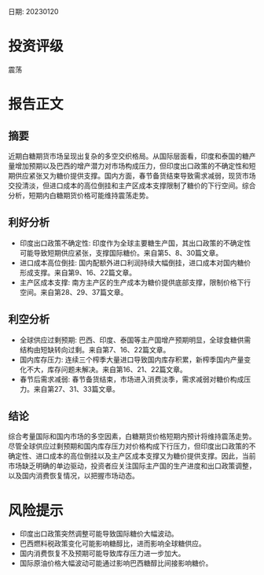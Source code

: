
日期: 20230120

# 投资评级

震荡

# 报告正文

## 摘要

近期白糖期货市场呈现出复杂的多空交织格局。从国际层面看，印度和泰国的糖产量增加预期以及巴西的增产潜力对市场构成压力，但印度出口政策的不确定性和短期供应紧张又为糖价提供支撑。国内方面，春节备货结束导致需求减弱，现货市场交投清淡，但进口成本的高位倒挂和主产区成本支撑限制了糖价的下行空间。综合分析，短期内白糖期货价格可能维持震荡走势。

## 利好分析

* 印度出口政策不确定性: 印度作为全球主要糖生产国，其出口政策的不确定性可能导致短期供应紧张，支撑国际糖价。来自第5、8、30篇文章。
* 进口成本高位倒挂: 国内配额外进口利润持续大幅倒挂，进口成本对国内糖价形成支撑。来自第9、16、22篇文章。
* 主产区成本支撑: 南方主产区的生产成本为糖价提供底部支撑，限制价格下行空间。来自第28、29、37篇文章。

## 利空分析

* 全球供应过剩预期: 巴西、印度、泰国等主产国增产预期明显，全球食糖供需结构由短缺转向过剩。来自第7、16、22篇文章。
* 国内库存压力: 连续三个榨季大量进口导致国内库存积累，新榨季国内产量变化不大，库存问题未解决。来自第16、21、22篇文章。
* 春节后需求减弱: 春节备货结束，市场进入消费淡季，需求减弱对糖价构成压力。来自第27、31、33篇文章。

## 结论

综合考量国际和国内市场的多空因素，白糖期货价格短期内预计将维持震荡走势。尽管全球供应过剩预期和国内库存压力对价格构成下行压力，但印度出口政策的不确定性、进口成本的高位倒挂以及主产区成本支撑又为糖价提供支撑。因此，当前市场缺乏明确的单边驱动，投资者应关注国际主产国的生产进度和出口政策调整，以及国内消费恢复情况，以把握市场动态。

# 风险提示

* 印度出口政策突然调整可能导致国际糖价大幅波动。
* 巴西燃料税政策变化可能影响糖醇比，进而影响全球糖供应。
* 国内消费恢复不及预期可能导致库存压力进一步加大。
* 国际原油价格大幅波动可能通过影响巴西糖醇比间接影响糖价。
